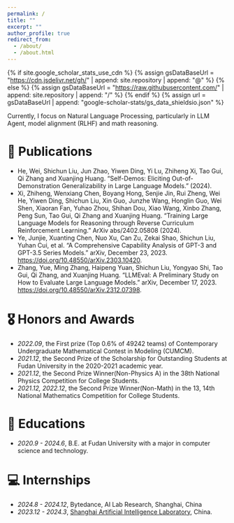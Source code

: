 ```yaml
---
permalink: /
title: ""
excerpt: ""
author_profile: true
redirect_from: 
  - /about/
  - /about.html
---
```


{% if site.google_scholar_stats_use_cdn %}
{% assign gsDataBaseUrl = "https://cdn.jsdelivr.net/gh/" | append: site.repository | append: "@" %}
{% else %}
{% assign gsDataBaseUrl = "https://raw.githubusercontent.com/" | append: site.repository | append: "/" %}
{% endif %}
{% assign url = gsDataBaseUrl | append: "google-scholar-stats/gs_data_shieldsio.json" %}

<span class='anchor' id='about-me'></span>

<!--
 My research interest includes neural machine translation and computer vision. I have published more than 100 papers at the top international AI conferences with total <a href='https://scholar.google.com/citations?user=DhtAFkwAAAAJ'>google scholar citations <strong><span id='total_cit'>260000+</span></strong></a> (You can also use google scholar badge <a href='https://scholar.google.com/citations?user=DhtAFkwAAAAJ'><img src="https://img.shields.io/endpoint?url={{ url | url_encode }}&logo=Google%20Scholar&labelColor=f6f6f6&color=9cf&style=flat&label=citations"></a>).
-->
Currently, I focus on Natural Language Processing, particularly in LLM Agent, model alignment (RLHF) and math reasoning.

<!--
# 🔥 News
-->

# 📝 Publications 
<!--
<div class='paper-box'><div class='paper-box-image'><div><div class="badge">CVPR 2016</div><img src='images/500x300.png' alt="sym" width="100%"></div></div>
<div class='paper-box-text' markdown="1">

[Deep Residual Learning for Image Recognition](https://openaccess.thecvf.com/content_cvpr_2016/papers/He_Deep_Residual_Learning_CVPR_2016_paper.pdf)

**Kaiming He**, Xiangyu Zhang, Shaoqing Ren, Jian Sun

[**Project**](https://scholar.google.com/citations?view_op=view_citation&hl=zh-CN&user=DhtAFkwAAAAJ&citation_for_view=DhtAFkwAAAAJ:ALROH1vI_8AC) <strong><span class='show_paper_citations' data='DhtAFkwAAAAJ:ALROH1vI_8AC'></span></strong>
- Lorem ipsum dolor sit amet, consectetur adipiscing elit. Vivamus ornare aliquet ipsum, ac tempus justo dapibus sit amet. 
</div>
</div>
-->
- He, Wei, Shichun Liu, Jun Zhao, Yiwen Ding, Yi Lu, Zhiheng Xi, Tao Gui, Qi Zhang and Xuanjing Huang. “Self-Demos: Eliciting Out-of-Demonstration Generalizability in Large Language Models.” (2024).
- Xi, Zhiheng, Wenxiang Chen, Boyang Hong, Senjie Jin, Rui Zheng, Wei He, Yiwen Ding, Shichun Liu, Xin Guo, Junzhe Wang, Honglin Guo, Wei Shen, Xiaoran Fan, Yuhao Zhou, Shihan Dou, Xiao Wang, Xinbo Zhang, Peng Sun, Tao Gui, Qi Zhang and Xuanjing Huang. “Training Large Language Models for Reasoning through Reverse Curriculum Reinforcement Learning.” ArXiv abs/2402.05808 (2024).
- Ye, Junjie, Xuanting Chen, Nuo Xu, Can Zu, Zekai Shao, Shichun Liu, Yuhan Cui, et al. “A Comprehensive Capability Analysis of GPT-3 and GPT-3.5 Series Models.” arXiv,
December 23, 2023. https://doi.org/10.48550/arXiv.2303.10420.
- Zhang, Yue, Ming Zhang, Haipeng Yuan, Shichun Liu, Yongyao Shi, Tao Gui, Qi Zhang, and Xuanjing Huang. “LLMEval: A Preliminary Study on How to Evaluate Large Language Models.” arXiv, December 17, 2023. https://doi.org/10.48550/arXiv.2312.07398.


# 🎖 Honors and Awards
- *2022.09*, the First prize (Top 0.6% of 49242 teams) of Contemporary Undergraduate Mathematical Contest in Modeling (CUMCM).
- *2021.12*, the Second Prize of the Scholarship for Outstanding Students at Fudan University in the 2020-2021 academic year.
- *2021.12*, the Second Prize Winner(Non-Physics A) in the 38th National Physics Competition for College Students.
- *2021.12, 2022.12*, the Second Prize Winner(Non-Math) in the 13, 14th National Mathematics Competition for College Students.


# 📖 Educations
- *2020.9 - 2024.6*, B.E. at Fudan University with a major in computer science and technology.


<!--
# 💬 Invited Talks
-->


# 💻 Internships
- *2024.8 - 2024.12*, Bytedance, AI Lab Research, Shanghai, China
- *2023.12 - 2024.3*, [Shanghai Artificial Intelligence Laboratory](https://www.shlab.org.cn/), China.
